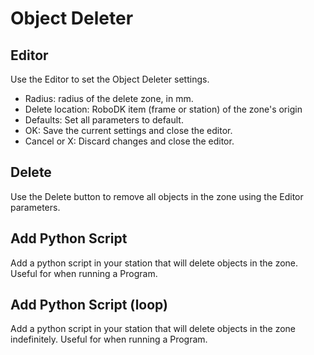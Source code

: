 Object Deleter
=================

Editor
-----------
Use the Editor to set the Object Deleter settings.
- Radius: radius of the delete zone, in mm.
- Delete location: RoboDK item (frame or station) of the zone's origin
- Defaults: Set all parameters to default.
- OK: Save the current settings and close the editor.
- Cancel or X: Discard changes and close the editor.

Delete
--------------

Use the Delete button to remove all objects in the zone using the Editor parameters.

Add Python Script
----------------------

Add a python script in your station that will delete objects in the zone. Useful for when running a Program.

Add Python Script (loop)
----------------------

Add a python script in your station that will delete objects in the zone indefinitely. Useful for when running a Program.